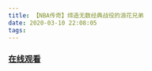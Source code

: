 ```yaml
---
title: 【NBA传奇】缔造无数经典战役的浪花兄弟
date: 2020-03-10 22:08:05
tags:
---
```


### <a href="https://www.weibo.com/tv/v/Iy0xNc6Dv?fid=1034:4481044884422660" target="_blank">在线观看</a>

